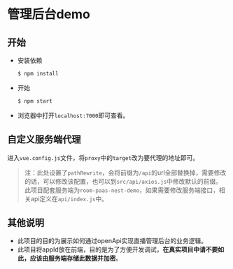 # 管理后台demo

## 开始

* 安装依赖
  ```bash
  $ npm install
  ```
* 开始
  ```bash
  $ npm start
  ```
* 浏览器中打开`localhost:7000`即可查看。

## 自定义服务端代理

进入`vue.config.js`文件，将`proxy`中的`target`改为要代理的地址即可。
> 注：此处设置了`pathRewrite`，会将前缀为`/api`的url全部替换掉，需要修改的话，可以修改该配置，也可以到`src/api/axios.js`中修改默认的前缀。
> 此项目配套服务端为`room-paas-nest-demo`，如果需要修改服务端接口，相关api定义在`api/index.js`中。

## 其他说明

* 此项目的目的为展示如何通过openApi实现直播管理后台的业务逻辑。
* 此项目将appId放在前端，目的是为了方便开发调试，**在真实项目中请不要如此，应该由服务端存储此数据并加密**。
